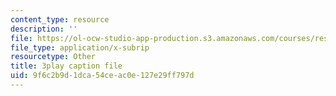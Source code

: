 ```yaml
---
content_type: resource
description: ''
file: https://ol-ocw-studio-app-production.s3.amazonaws.com/courses/res-3-004-visualizing-materials-science-fall-2017/9f6c2b9d1dca54ceac0e127e29ff797d_vGyHgaXnAMA.vtt
file_type: application/x-subrip
resourcetype: Other
title: 3play caption file
uid: 9f6c2b9d-1dca-54ce-ac0e-127e29ff797d
---
```

